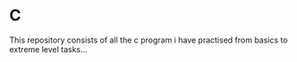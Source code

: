 # C
This repository consists of all the c program i have practised from basics to extreme level tasks...
